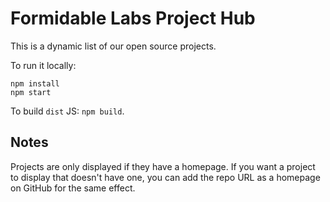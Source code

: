 # Formidable Labs Project Hub

This is a dynamic list of our open source projects.

To run it locally:

```
npm install
npm start
```

To build `dist` JS: `npm build`.

## Notes

Projects are only displayed if they have a homepage. If you want a project to display that doesn't have one, you can add the repo URL as a homepage on GitHub for the same effect.
